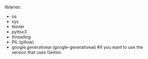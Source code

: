 liblaries:
- os
- sys
- tkinter
- pyttsx3
- threading
- PIL (pillow)
- google.generativeai (google-generativeai) #if you want to use the version that uses Gemini
